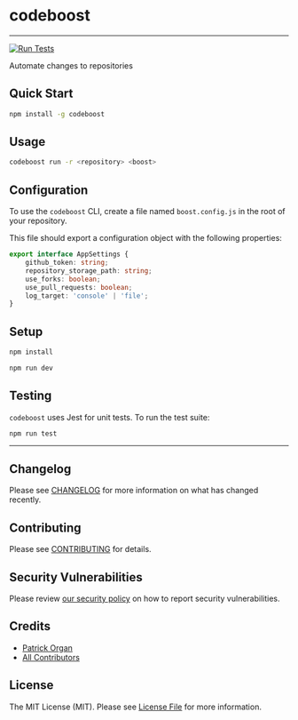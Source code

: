 # codeboost

---

[![Run Tests](https://github.com/permafrost-dev/codeboost/actions/workflows/run-tests.yml/badge.svg)](https://github.com/permafrost-dev/codeboost/actions/workflows/run-tests.yml)

Automate changes to repositories

## Quick Start

```bash
npm install -g codeboost
```

## Usage

```bash
codeboost run -r <repository> <boost>
```

## Configuration

To use the `codeboost` CLI, create a file named `boost.config.js` in the root of your repository.

This file should export a configuration object with the following properties:

```typescript
export interface AppSettings {
    github_token: string;
    repository_storage_path: string;
    use_forks: boolean;
    use_pull_requests: boolean;
    log_target: 'console' | 'file';
}
```

## Setup

```bash
npm install

npm run dev
```

## Testing

`codeboost` uses Jest for unit tests. To run the test suite:

`npm run test`

---

## Changelog

Please see [CHANGELOG](CHANGELOG.md) for more information on what has changed recently.

## Contributing

Please see [CONTRIBUTING](.github/CONTRIBUTING.md) for details.

## Security Vulnerabilities

Please review [our security policy](../../security/policy) on how to report security vulnerabilities.

## Credits

-   [Patrick Organ](https://github.com/patinthehat)
-   [All Contributors](../../contributors)

## License

The MIT License (MIT). Please see [License File](LICENSE) for more information.
